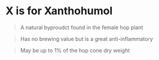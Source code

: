 # X is for Xanthohumol

> A natural byproudct found in the female hop plant

> Has no brewing value but is a great anti-inflammatory

> May be up to 1% of the hop cone dry weight